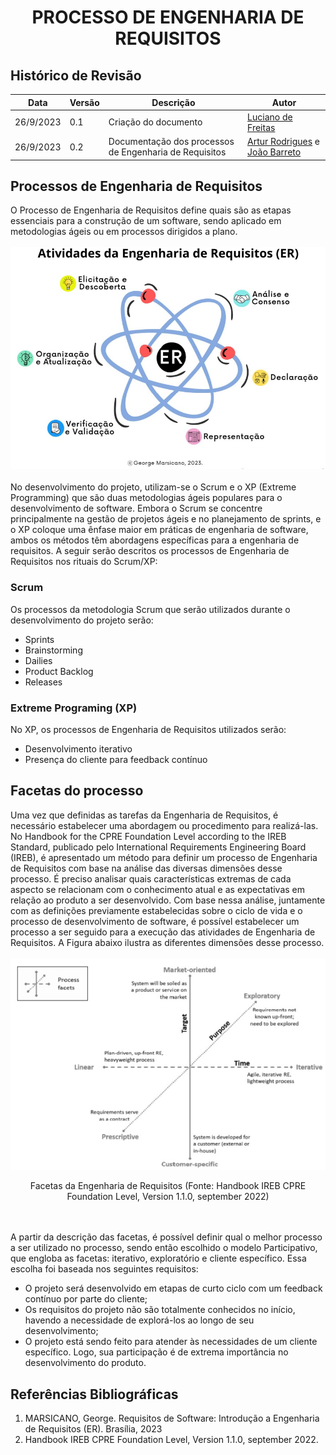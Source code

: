 <style>
  #my_table{
    margin-bottom: 0;
  }
</style>
<h1 align="center"><b>PROCESSO DE ENGENHARIA DE REQUISITOS</b></h1>

## Histórico de Revisão

| **Data**  | **Versão** | **Descrição**        | **Autor**                                                     |
| --------- | ---------- | -------------------- | ------------------------------------------------------------- |
| 26/9/2023 | 0.1        | Criação do documento | [Luciano de Freitas](https://github.com/luciano-freitas-melo) |
| 26/9/2023 | 0.2        | Documentação dos processos de Engenharia de Requisitos | [Artur Rodrigues](https://github.com/ArturRSA19) e [João Barreto](https://github.com/JoaoBarreto03)|

## Processos de Engenharia de Requisitos

O Processo de Engenharia de Requisitos define quais são as etapas essenciais para a construção de um software, sendo aplicado em metodologias ágeis ou em processos dirigidos a plano.
<br><br>
![Processos Engenharia de Requisitos](../assets/processos_ER.jpg)
<br><br>
No desenvolvimento do projeto, utilizam-se o Scrum e o XP (Extreme Programming) que são duas metodologias ágeis populares para o desenvolvimento de software. Embora o Scrum se concentre principalmente na gestão de projetos ágeis e no planejamento de sprints, e o XP coloque uma ênfase maior em práticas de engenharia de software, ambos os métodos têm abordagens específicas para a engenharia de requisitos. A seguir serão descritos os processos de Engenharia de Requisitos nos rituais do Scrum/XP:

### Scrum

Os processos da metodologia Scrum que serão utilizados durante o desenvolvimento do projeto serão:

- Sprints
- Brainstorming
- Dailies
- Product Backlog
- Releases 

### Extreme Programing (XP)

No XP, os processos de Engenharia de Requisitos utilizados serão:

- Desenvolvimento iterativo
- Presença do cliente para feedback contínuo
## Facetas do processo

Uma vez que definidas as tarefas da Engenharia de Requisitos, é necessário estabelecer uma abordagem ou procedimento para realizá-las. No Handbook for the CPRE Foundation Level according to the IREB Standard, publicado pelo International Requirements Engineering Board (IREB), é apresentado um método para definir um processo de Engenharia de Requisitos com base na análise das diversas dimensões desse processo. É preciso analisar quais características extremas de cada aspecto se relacionam com o conhecimento atual e as expectativas em relação ao produto a ser desenvolvido. Com base nessa análise, juntamente com as definições previamente estabelecidas sobre o ciclo de vida e o processo de desenvolvimento de software, é possível estabelecer um processo a ser seguido para a execução das atividades de Engenharia de Requisitos. A Figura abaixo ilustra as diferentes dimensões desse processo.
<br><br>
![Facetas Engenharia de Requisitos](../assets/facetas_ER.jpg)
<center>Facetas da Engenharia de Requisitos (Fonte: Handbook IREB CPRE Foundation Level, Version 1.1.0, september 2022)</center>
<br><br>

A partir da descrição das facetas, é possível definir qual o melhor processo a ser utilizado no processo, sendo então escolhido o modelo Participativo, que engloba as facetas: iterativo, exploratório e cliente específico. Essa escolha foi baseada nos seguintes requisitos:

- O projeto será desenvolvido em etapas de curto ciclo com um feedback contínuo por parte do cliente;
- Os requisitos do projeto não são totalmente conhecidos no início, havendo a necessidade de explorá-los ao longo de seu desenvolvimento;
- O projeto está sendo feito para atender às necessidades de um cliente específico. Logo, sua participação é de extrema importância no desenvolvimento do produto.

## Referências Bibliográficas

1. MARSICANO, George. Requisitos de Software: Introdução a Engenharia de Requisitos (ER). Brasília, 2023
2. Handbook IREB CPRE Foundation Level, Version 1.1.0, september 2022.
